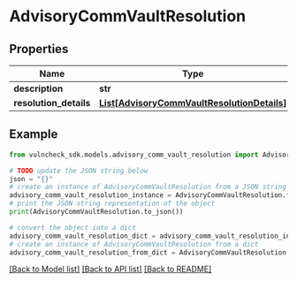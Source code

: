 # AdvisoryCommVaultResolution


## Properties

Name | Type | Description | Notes
------------ | ------------- | ------------- | -------------
**description** | **str** |  | [optional] 
**resolution_details** | [**List[AdvisoryCommVaultResolutionDetails]**](AdvisoryCommVaultResolutionDetails.md) |  | [optional] 

## Example

```python
from vulncheck_sdk.models.advisory_comm_vault_resolution import AdvisoryCommVaultResolution

# TODO update the JSON string below
json = "{}"
# create an instance of AdvisoryCommVaultResolution from a JSON string
advisory_comm_vault_resolution_instance = AdvisoryCommVaultResolution.from_json(json)
# print the JSON string representation of the object
print(AdvisoryCommVaultResolution.to_json())

# convert the object into a dict
advisory_comm_vault_resolution_dict = advisory_comm_vault_resolution_instance.to_dict()
# create an instance of AdvisoryCommVaultResolution from a dict
advisory_comm_vault_resolution_from_dict = AdvisoryCommVaultResolution.from_dict(advisory_comm_vault_resolution_dict)
```
[[Back to Model list]](../README.md#documentation-for-models) [[Back to API list]](../README.md#documentation-for-api-endpoints) [[Back to README]](../README.md)


